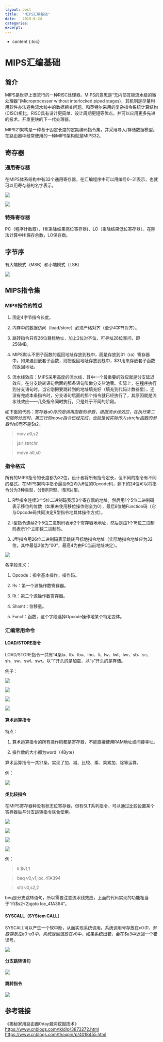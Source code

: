 ```yaml
---
layout: post
title:  "MIPS汇编基础"
date:   2019-6-24
categories: 
excerpt: 
---
```


* content
{:toc}

# **MIPS汇编基础**

## **简介**

MIPS是世界上很流行的一种RISC处理器。MIPS的意思是“无内部互锁流水级的微处理器”(Microprocessor without interlocked piped stages)，其机制是尽量利用软件办法避免流水线中的数据相关问题。和英特尔采用的复杂指令系统计算结构(CISC)相比，RISC具有设计更简单、设计周期更短等优点，并可以应用更多先进的技术，开发更快的下一代处理器。

MIPS21架构是一种基于固定长度的定期编码指令集，并采用导入/存储数据模型。在路由器中经常使用的一种MIPS架构就是MIPS32。

## **寄存器**

### **通用寄存器**

在MIPS体系结构中有32个通用寄存器，在汇编程序中可以用编号$0-$31表示，也就可以用寄存器的名字表示。

![](<http://ww1.sinaimg.cn/large/7fb67c86gy1g4bydpkmkbj215e03i0u7.jpg>)

![](<http://ww1.sinaimg.cn/large/7fb67c86gy1g4bycnlbsmj215k0ju48t.jpg>)

### **特殊寄存器**

PC（程序计数器）、HI(乘除结果高位寄存器)、LO（乘除结果低位寄存器）。在除法计算中HI保存余数，LO保存商。

## **字节序**

有大端模式（MSB）和小端模式（LSB）

![](<http://ww1.sinaimg.cn/large/7fb67c86gy1g4byi397r8j20o909n75j.jpg>)

## **MIPS指令集**

### **MIPS指令的特点**

1.  固定4字节指令长度。

2.  内存中的数据访问（load/store）必须严格对齐（至少4字节对齐）。

3.  跳转指令只有26位目标地址，加上2位对齐位，可寻址28位空间，即256MB。

4.  MIPS默认不把子函数的返回地址存放到栈中，而是存放到$31（$ra）寄存器中，如果遇到嵌套子函数，则把返回地址存放到栈中，$31用来存嵌套子函数的返回地址。

5.  流水线效应：MIPS采用高度的流水线，其中一个最重要的效应就是分支延迟效应。在分支跳转语句后面的那条语句叫做分支盐池曹。实际上，在程序执行到分支语句时，当它刚把要跳转到的地址填充好（填充到代码计数器里），还没有完成本条指令时，分支语句后面的那个指令就已经执行了，其原因就是流水线效应——几条指令同时执行，只是处于不同的阶段。

如下面的代码：寄存器$a0存的是调用函数的参数，根据流水线效应，在执行第二句跳转分支时，第三行的move指令已经完成，也就是说实际传入strrchr函数的参数时$s0而不是$s2。

>   mov $a0,$s2

>   jalr strrchr

>   move $a0,$s0

### **指令格式**

所有的MIPS指令的长度都为32位，设计者将所有指令定长，但不同的指令有不同的格式。在MIPS架构中指令最高6位均为6位的Opcode码，剩下的24位可以将指令分为3种类型，分别时R型、I型和J型。

1.  R型指令连续3个5位二进制码表示3个寄存器的地址，然后用1个5位二进制码表示移位的位数（如果未使用移位操作则全为0），最后6位地Function码（它与Opcode码共同决定R型指令地具体操作方式）。

2.  I型指令连续2个5位二进制码表示2个寄存器地地址，然后是由1个16位二进制码表示1个立即数二进制码。

3.  J型指令用26位二进制码表示跳转目标地指令地址（实际地指令地址应为32位，其中最低2位为“00”，最高4为由PC当前地址决定）。

![](<http://ww1.sinaimg.cn/large/7fb67c86gy1g4byz7cqguj216306zn09.jpg>)

各字段含义：

1.  Opcode：指令基本操作，操作码。

2.  Rs：第一个源操作数寄存器。

3.  Rt：第二个源操作数寄存器。

4.  Shamt：位移量。

5.  Funct：函数，这个字段选择Opcode操作地某个特定变体。

### **汇编常用命令**

#### **LOAD/STORE指令**

LOAD/STORE指令一共有14条la、lb、lbu、lhu、li、lw、lwl、lwr、sb、sc、sh、sw、swl、swr。以“l”开头的是加载，以“s”开头的是存储。

例子：

![](<http://ww1.sinaimg.cn/large/7fb67c86gy1g4bzb4d0nij215c03h762.jpg>)

![](<http://ww1.sinaimg.cn/large/7fb67c86gy1g4bzbhl2ivj215903f0ug.jpg>)

![](<http://ww1.sinaimg.cn/large/7fb67c86gy1g4bzbrxr0aj215b058acf.jpg>)

![](<http://ww1.sinaimg.cn/large/7fb67c86gy1g4bzc1tim6j215504v0uz.jpg>)

#### **算术运算指令**

特点：

1.  算术运算指令的所有操作码都是寄存器，不能直接使用RAM地址或间接寻址。

2.  操作数的大小都为word（4Byte）

算术运算指令一共21条，实现了加、减、比较、乘、乘累加、除等运算。

例：

![](<http://ww1.sinaimg.cn/large/7fb67c86gy1g4bzfclzuqj21440gfwmc.jpg>)

#### **类比较指令**

在MIPS寄存器种没有标志位寄存器，但有SLT系列指令，可以通过比较设置某个寄存器后与分支跳转指令联合使用。

![](<http://ww1.sinaimg.cn/large/7fb67c86gy1g4bzgzg0wrj215403bdhj.jpg>)

![](<http://ww1.sinaimg.cn/large/7fb67c86gy1g4bzh9i8n3j215f03atai.jpg>)

![](<http://ww1.sinaimg.cn/large/7fb67c86gy1g4bzhgpvi0j215703fjt7.jpg>)

![](<http://ww1.sinaimg.cn/large/7fb67c86gy1g4bzhpsxabj215803hgnl.jpg>)

例：

>   li $v1,1

>   beq $v0,$v1,loc_41A394

>   slti $v0,$s2,2

beq是分支跳转语句，所以需要注意流水线效应，上面的代码实现的功能相当于“if($s2<2)goto loc_41A394”。

#### **SYSCALL（SYStem CALL）**

SYSCALL可以产生一个软中断，从而实现系统调用。系统调用号存放在$v0中，参数存放在$a0-$a3中，系统返回值放在$v0中，如果系统出错，会在$a3中返回一个错误号。

![](<http://ww1.sinaimg.cn/large/7fb67c86gy1g4c0d7e46oj21590cftcj.jpg>)

#### **分支跳转语句**

![](<http://ww1.sinaimg.cn/large/7fb67c86gy1g4c0dmxfpfj215b0d5gt9.jpg>)

#### **跳转指令**

![](<http://ww1.sinaimg.cn/large/7fb67c86gy1g4c0e7hk1gj215706mwhr.jpg>)

## **参考链接**

《揭秘家用路由器0day漏洞挖掘技术》
https://www.cnblogs.com/tkid/p/3873272.html
https://www.cnblogs.com/thoupin/p/4018455.html


